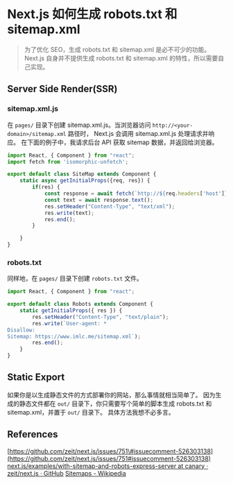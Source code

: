 # Next.js 如何生成 robots.txt 和 sitemap.xml

> 为了优化 SEO，生成 robots.txt 和 sitemap.xml 是必不可少的功能。 Next.js 自身并不提供生成 robots.txt 和 sitemap.xml 的特性，所以需要自己实现。

## Server Side Render\(SSR\)

### sitemap.xml.js

在 `pages/` 目录下创建 sitemap.xml.js。当浏览器访问 `http://<your-domain>/sitemap.xml` 路径时， Next.js 会调用 sitemap.xml.js 处理请求并响应。 在下面的例子中，我请求后台 API 获取 sitemap 数据，并返回给浏览器。

```javascript
import React, { Component } from "react";
import fetch from 'isomorphic-unfetch';

export default class SiteMap extends Component {
    static async getInitialProps({req, res}) {
        if(res) {
            const response = await fetch(`http://${req.headers['host']}/api/sitemap`);
            const text = await response.text();
            res.setHeader("Content-Type", "text/xml");
            res.write(text);
            res.end();
        }

    }
}
```

### robots.txt

同样地，在 `pages/` 目录下创建 `robots.txt` 文件。

```javascript
import React, { Component } from "react";

export default class Robots extends Component {
    static getInitialProps({ res }) {
        res.setHeader("Content-Type", "text/plain");
        res.write(`User-agent: *
Disallow:
Sitemap: https://www.imlc.me/sitemap.xml`);
        res.end();
    }
}
```

## Static Export

如果你是以生成静态文件的方式部署你的网站，那么事情就相当简单了。 因为生成的静态文件都在 `out/` 目录下，你只需要写个简单的脚本生成 robots.txt 和 sitemap.xml，并置于 `out/` 目录下。 具体方法我想不必多言。

## References

[https://github.com/zeit/next.js/issues/751\#issuecomment-526303138](https://github.com/zeit/next.js/issues/751#issuecomment-526303138)  
[next.js/examples/with-sitemap-and-robots-express-server at canary · zeit/next.js · GitHub](https://github.com/zeit/next.js/tree/canary/examples/with-sitemap-and-robots-express-server) [Sitemaps - Wikipedia](https://en.wikipedia.org/wiki/Sitemaps)

